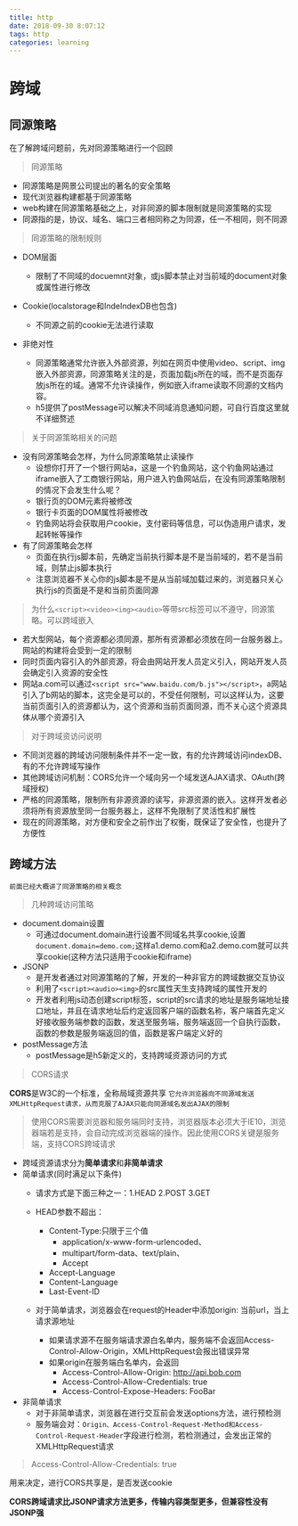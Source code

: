 ```yaml
---
title: http
date: 2018-09-30 8:07:12
tags: http
categories: learning
---
```




# 跨域

## 同源策略

在了解跨域问题前，先对同源策略进行一个回顾

> 同源策略

* 同源策略是网景公司提出的著名的安全策略
* 现代浏览器构建都基于同源策略
* web构建在同源策略基础之上，对非同源的脚本限制就是同源策略的实现
* 同源指的是，协议、域名、端口三者相同称之为同源，任一不相同，则不同源

<div><!-- more--></div>

> 同源策略的限制规则

* DOM层面
    * 限制了不同域的docuemnt对象，或js脚本禁止对当前域的document对象或属性进行修改
* Cookie(localstorage和IndeIndexDB也包含)    
    * 不同源之前的cookie无法进行读取
    
* 非绝对性
    * 同源策略通常允许嵌入外部资源，列如在网页中使用video、script、img嵌入外部资源，同源策略关注的是，页面加载js所在的域，而不是页面存放js所在的域。通常不允许读操作，例如嵌入iframe读取不同源的文档内容。
    * h5提供了postMessage可以解决不同域消息通知问题，可自行百度这里就不详细赘述
    
> 关于同源策略相关的问题

* 没有同源策略会怎样，为什么同源策略禁止读操作
    * 设想你打开了一个银行网站a，这是一个钓鱼网站，这个钓鱼网站通过iframe嵌入了工商银行网站，用户进入钓鱼网站后，在没有同源策略限制的情况下会发生什么呢？
    * 银行页的DOM元素将被修改
    * 银行卡页面的DOM属性将被修改
    * 钓鱼网站将会获取用户cookie，支付密码等信息，可以伪造用户请求，发起转帐等操作
* 有了同源策略会怎样
    * 页面在执行js脚本前，先确定当前执行脚本是不是当前域的，若不是当前域，则禁止js脚本执行
    * 注意浏览器不关心你的js脚本是不是从当前域加载过来的，浏览器只关心执行js的页面是不是和当前页面同源
    
> 为什么`<script><video><img><audio>`等带src标签可以不遵守，同源策略。可以跨域嵌入

* 若大型网站，每个资源都必须同源，那所有资源都必须放在同一台服务器上。网站的构建将会受到一定的限制
* 同时页面内容引入的外部资源，将会由网站开发人员定义引入，网站开发人员会确定引入资源的安全性
* 网站a.com可以通过`<script src="www.baidu.com/b.js"></script>`，a网站引入了b网站的脚本，这完全是可以的，不受任何限制，可以这样认为，这要当前页面引入的资源都认为，这个资源和当前页面同源，而不关心这个资源具体从哪个资源引入


> 对于跨域资访问说明

* 不同浏览器的跨域访问限制条件并不一定一致，有的允许跨域访问indexDB、有的不允许跨域写操作
* 其他跨域访问机制：CORS允许一个域向另一个域发送AJAX请求、OAuth(跨域授权)
* 严格的同源策略，限制所有非源资源的读写，非源资源的嵌入。这样开发者必须将所有资源放至同一台服务器上，这样不免限制了灵活性和扩展性
* 现在的同源策略，对方便和安全之前作出了权衡，既保证了安全性，也提升了方便性

## 跨域方法

`前面已经大概讲了同源策略的相关概念`


> 几种跨域访问策略

* document.domain设置
    * 可通过document.domain进行设置不同域名共享cookie,设置`document.domain=demo.com;`这样a1.demo.com和a2.demo.com就可以共享cookie(这种方法只适用于cookie和iframe)
* JSONP
    * 是开发者通过对同源策略的了解，开发的一种非官方的跨域数据交互协议
    * 利用了`<script><audio><img>`的src属性天生支持跨域的属性开发的
    * 开发者利用js动态创建script标签，script的src请求的地址是服务端地址接口地址，并且在请求地址后约定返回客户端的函数名称，客户端首先定义好接收服务端参数的函数，发送至服务端，服务端返回一个自执行函数，函数的参数是服务端返回的值，函数是客户端定义好的
* postMessage方法
    * postMessage是h5新定义的，支持跨域资源访问的方式

> CORS请求

**CORS**是W3C的一个标准，全称局域资源共享
`它允许浏览器向不同源域发送XMLHttpRequest请求，从而克服了AJAX只能向同源域名发出AJAX的限制`

> 使用CORS需要浏览器和服务端同时支持，浏览器版本必须大于IE10，浏览器端若是支持，会自动完成浏览器端的操作。因此使用CORS关键是服务端，支持CORS跨域请求

* 跨域资源请求分为**简单请求**和**非简单请求**
* 简单请求(同时满足以下条件)
    * 请求方式是下面三种之一：1.HEAD 2.POST 3.GET
    * HEAD参数不超出：
        * Content-Type:只限于三个值
            * application/x-www-form-urlencoded、
            * multipart/form-data、text/plain、
            * Accept
        * Accept-Language
        * Content-Language
        * Last-Event-ID

    * 对于简单请求，浏览器会在request的Header中添加origin: 当前url，当上请求源地址
        * 如果请求源不在服务端请求源白名单内，服务端不会返回Access-Control-Allow-Origin，XMLHttpRequest会报出错误异常
        * 如果origin在服务端白名单内，会返回
            * Access-Control-Allow-Origin: http://api.bob.com
            * Access-Control-Allow-Credentials: true
            * Access-Control-Expose-Headers: FooBar
* 非简单请求
    * 对于非简单请求，浏览器在进行交互前会发送options方法，进行预检测
    * 服务端会对：`Origin、Access-Control-Request-Method和Access-Control-Request-Header`字段进行检测，若检测通过，会发出正常的XMLHttpRequest请求

> Access-Control-Allow-Credentials: true

用来决定，进行CORS共享是，是否发送cookie

**CORS跨域请求比JSONP请求方法更多，传输内容类型更多，但兼容性没有JSONP强**

